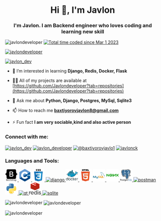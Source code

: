 <h1 align="center">Hi 👋, I'm Javlon</h1>
<h3 align="center">I'm Javlon. I am Backend engineer who loves coding and learning new skill</h3>

<p align="left"> <img src="https://komarev.com/ghpvc/?username=javlondeveloper&label=Profile%20views&color=0e75b6&style=flat" alt="javlondeveloper" />
  <a href="https://wakatime.com/@00af0153-560a-4b7c-89be-f6cec5423206"><img src="https://wakatime.com/badge/user/00af0153-560a-4b7c-89be-f6cec5423206.svg" alt="Total time coded since Mar 1 2023" /></a>
</p>

<p align="left"> <a href="https://github.com/ryo-ma/github-profile-trophy"><img src="https://github-profile-trophy.vercel.app/?username=javlondeveloper" alt="javlondeveloper" /></a> </p>

<p align="left"> <a href="https://twitter.com/javlon_dev" target="blank"><img src="https://img.shields.io/twitter/follow/javlon_dev?logo=twitter&style=for-the-badge" alt="javlon_dev" /></a> </p>

- 🌱 I’m interested in learning **Django, Redis, Docker, Flask**

- 👨‍💻 All of my projects are available at [https://github.com/Javlondeveloper?tab=repositories](https://github.com/Javlondeveloper?tab=repositories)

- 💬 Ask me about **Python, Django, Postgres, MySql, Sqlite3**

- 📫 How to reach me **baxtiyorovjavlon8@gmail.com**

- ⚡ Fun fact **I am very sociable,kind and also active person**

<h3 align="left">Connect with me:</h3>
<p align="left">
<a href="https://twitter.com/javlon_dev" target="blank"><img align="center" src="https://raw.githubusercontent.com/rahuldkjain/github-profile-readme-generator/master/src/images/icons/Social/twitter.svg" alt="javlon_dev" height="30" width="40" /></a>
<a href="https://instagram.com/javlon_developer" target="blank"><img align="center" src="https://raw.githubusercontent.com/rahuldkjain/github-profile-readme-generator/master/src/images/icons/Social/instagram.svg" alt="javlon_developer" height="30" width="40" /></a>
<a href="https://www.hackerrank.com/@baxtiyorovjavlo1" target="blank"><img align="center" src="https://raw.githubusercontent.com/rahuldkjain/github-profile-readme-generator/master/src/images/icons/Social/hackerrank.svg" alt="@baxtiyorovjavlo1" height="30" width="40" /></a>
<a href="https://www.leetcode.com/javlonck" target="blank"><img align="center" src="https://raw.githubusercontent.com/rahuldkjain/github-profile-readme-generator/master/src/images/icons/Social/leet-code.svg" alt="javlonck" height="30" width="40" /></a>
</p>

<h3 align="left">Languages and Tools:</h3>
<p align="left"> <a href="https://getbootstrap.com" target="_blank" rel="noreferrer"> <img src="https://raw.githubusercontent.com/devicons/devicon/master/icons/bootstrap/bootstrap-plain-wordmark.svg" alt="bootstrap" width="40" height="40"/> </a> <a href="https://www.w3schools.com/cpp/" target="_blank" rel="noreferrer"> <img src="https://raw.githubusercontent.com/devicons/devicon/master/icons/cplusplus/cplusplus-original.svg" alt="cplusplus" width="40" height="40"/> </a> <a href="https://www.w3schools.com/css/" target="_blank" rel="noreferrer"> <img src="https://raw.githubusercontent.com/devicons/devicon/master/icons/css3/css3-original-wordmark.svg" alt="css3" width="40" height="40"/> </a> <a href="https://www.djangoproject.com/" target="_blank" rel="noreferrer"> <img src="https://cdn.worldvectorlogo.com/logos/django.svg" alt="django" width="40" height="40"/> </a> <a href="https://www.docker.com/" target="_blank" rel="noreferrer"> <img src="https://raw.githubusercontent.com/devicons/devicon/master/icons/docker/docker-original-wordmark.svg" alt="docker" width="40" height="40"/> </a> <a href="https://flask.palletsprojects.com/" target="_blank" rel="noreferrer"> <img  src="https://raw.githubusercontent.com/devicons/devicon/master/icons/html5/html5-original-wordmark.svg" alt="html5" width="40" height="40"/> </a> <a href="https://kubernetes.io" target="_blank" rel="noreferrer"> <img src="https://raw.githubusercontent.com/devicons/devicon/master/icons/mysql/mysql-original-wordmark.svg" alt="mysql" width="40" height="40"/> </a> <a href="https://www.nginx.com" target="_blank" rel="noreferrer"> <img src="https://raw.githubusercontent.com/devicons/devicon/master/icons/nginx/nginx-original.svg" alt="nginx" width="40" height="40"/> </a> <a href="https://nodejs.org" target="_blank" rel="noreferrer"> <img src="https://raw.githubusercontent.com/devicons/devicon/master/icons/postgresql/postgresql-original-wordmark.svg" alt="postgresql" width="40" height="40"/> </a> <a href="https://postman.com" target="_blank" rel="noreferrer"> <img src="https://www.vectorlogo.zone/logos/getpostman/getpostman-icon.svg" alt="postman" width="40" height="40"/> </a> <a href="https://www.python.org" target="_blank" rel="noreferrer"> <img src="https://raw.githubusercontent.com/devicons/devicon/master/icons/python/python-original.svg" alt="python" width="40" height="40"/> </a> <a href="https://www.qt.io/" target="_blank" rel="noreferrer"> <img src="https://upload.wikimedia.org/wikipedia/commons/0/0b/Qt_logo_2016.svg" alt="qt" width="40" height="40"/> </a> <a href="https://www.rabbitmq.com" target="_blank" rel="noreferrer"> <img src="https://raw.githubusercontent.com/devicons/devicon/master/icons/redis/redis-original-wordmark.svg" alt="redis" width="40" height="40"/> </a> <a href="https://www.sqlite.org/" target="_blank" rel="noreferrer"> <img src="https://www.vectorlogo.zone/logos/sqlite/sqlite-icon.svg" alt="sqlite" width="40" height="40"/> </a> </p>

<p><img align="left" src="https://github-readme-stats.vercel.app/api/top-langs?username=javlondeveloper&show_icons=true&locale=en&layout=compact" alt="javlondeveloper" /></p>

<p>&nbsp;<img align="center" src="https://github-readme-stats.vercel.app/api?username=javlondeveloper&show_icons=true&locale=en" alt="javlondeveloper" /></p>

<p><img align="center" src="https://github-readme-streak-stats.herokuapp.com/?user=javlondeveloper&" alt="javlondeveloper" /></p>
